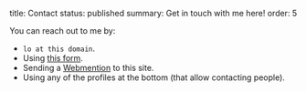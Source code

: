 title: Contact
status: published
summary: Get in touch with me here!
order: 5

You can reach out to me by:

* `lo at this domain`.
* Using [this form](https://form.jotformz.com/60737146595666).
* Sending a [Webmention](https://webmention.app) to this site.
* Using any of the profiles at the bottom (that allow contacting people).
